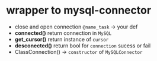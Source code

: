 # wrapper to mysql-connector

- close and open connection `@name_task` -> your def
- **connected()** return connection in `MySQL`
- **get_cursor()** return instance of `cursor`
- **desconected()** return bool for `connection` sucess or fail
- ClassConnection() -> `constructor` of `MySQLConnector`
